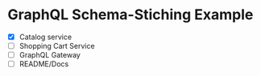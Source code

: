 # GraphQL Schema-Stiching Example
- [x] Catalog service 
- [ ] Shopping Cart Service
- [ ] GraphQL Gateway
- [ ] README/Docs

